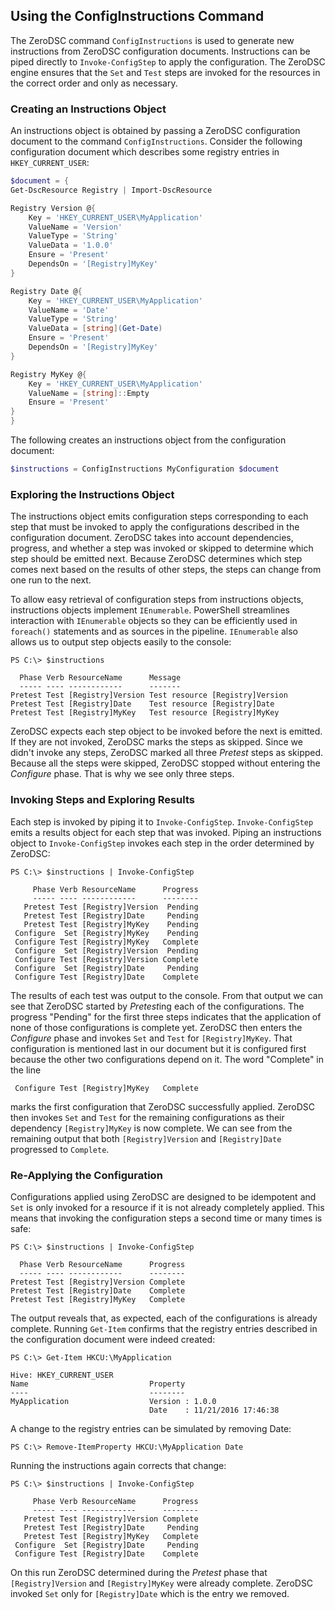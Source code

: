 ## Using the ConfigInstructions Command

The ZeroDSC command `ConfigInstructions` is used to generate new instructions from ZeroDSC configuration documents.  Instructions can be piped directly to `Invoke-ConfigStep` to apply the configuration.  The ZeroDSC engine ensures that the `Set` and `Test` steps are invoked for the resources in the correct order and only as necessary.

### Creating an Instructions Object

An instructions object is obtained by passing a ZeroDSC configuration document to the command `ConfigInstructions`.  Consider the following configuration document which describes some registry entries in `HKEY_CURRENT_USER`:

```PowerShell
$document = {
Get-DscResource Registry | Import-DscResource

Registry Version @{
    Key = 'HKEY_CURRENT_USER\MyApplication'
    ValueName = 'Version'
    ValueType = 'String'
    ValueData = '1.0.0'
    Ensure = 'Present'
    DependsOn = '[Registry]MyKey'
}

Registry Date @{
    Key = 'HKEY_CURRENT_USER\MyApplication'
    ValueName = 'Date'
    ValueType = 'String'
    ValueData = [string](Get-Date)
    Ensure = 'Present'
    DependsOn = '[Registry]MyKey'    
}

Registry MyKey @{
    Key = 'HKEY_CURRENT_USER\MyApplication'
    ValueName = [string]::Empty
    Ensure = 'Present'
}
}
```

The following creates an instructions object from the configuration document:

```PowerShell
$instructions = ConfigInstructions MyConfiguration $document
```

### Exploring the Instructions Object

The instructions object emits configuration steps corresponding to each step that must be invoked to apply the configurations described in the configuration document.  ZeroDSC takes into account dependencies, progress, and whether a step was invoked or skipped to determine which step should be emitted next.  Because ZeroDSC determines which step comes next based on the results of other steps, the steps can change from one run to the next. 

To allow easy retrieval of configuration steps from instructions objects, instructions objects implement `IEnumerable`.  PowerShell streamlines interaction with `IEnumerable` objects so they can be efficiently used in `foreach()` statements and as sources in the pipeline.  `IEnumerable` also allows us to output step objects easily to the console:

    PS C:\> $instructions

      Phase Verb ResourceName      Message                        
      ----- ---- ------------      -------                        
    Pretest Test [Registry]Version Test resource [Registry]Version
    Pretest Test [Registry]Date    Test resource [Registry]Date   
    Pretest Test [Registry]MyKey   Test resource [Registry]MyKey

ZeroDSC expects each step object to be invoked before the next is emitted.  If they are not invoked, ZeroDSC marks the steps as skipped.  Since we didn't invoke any steps, ZeroDSC marked all three *Pretest* steps as skipped.  Because all the steps were skipped, ZeroDSC stopped without entering the *Configure* phase.  That is why we see only three steps.  

### Invoking Steps and Exploring Results

Each step is invoked by piping it to `Invoke-ConfigStep`.  `Invoke-ConfigStep` emits a results object for each step that was invoked.  Piping an instructions object to `Invoke-ConfigStep` invokes each step in the order determined by ZeroDSC:

    PS C:\> $instructions | Invoke-ConfigStep
    
         Phase Verb ResourceName      Progress
         ----- ---- ------------      --------
       Pretest Test [Registry]Version  Pending
       Pretest Test [Registry]Date     Pending
       Pretest Test [Registry]MyKey    Pending
     Configure  Set [Registry]MyKey    Pending
     Configure Test [Registry]MyKey   Complete
     Configure  Set [Registry]Version  Pending
     Configure Test [Registry]Version Complete
     Configure  Set [Registry]Date     Pending
     Configure Test [Registry]Date    Complete

The results of each test was output to the console.  From that output we can see that ZeroDSC started by *Pretest*ing each of the configurations.  The progress "Pending" for the first three steps indicates that the application of none of those configurations is complete yet.  ZeroDSC then enters the *Configure* phase and invokes `Set` and `Test` for `[Registry]MyKey`.  That configuration is mentioned last in our document but it is configured first because the other two configurations depend on it.  The word "Complete" in the line

     Configure Test [Registry]MyKey   Complete

marks the first configuration that ZeroDSC successfully applied.  ZeroDSC then invokes `Set` and `Test` for the remaining configurations as their dependency `[Registry]MyKey` is now complete.  We can see from the remaining output that both `[Registry]Version` and `[Registry]Date` progressed to `Complete`.

### Re-Applying the Configuration

Configurations applied using ZeroDSC are designed to be idempotent and `Set` is only invoked for a resource if it is not already completely applied.  This means that invoking the configuration steps a second time or many times is safe:

    PS C:\> $instructions | Invoke-ConfigStep
    
      Phase Verb ResourceName      Progress
      ----- ---- ------------      --------
    Pretest Test [Registry]Version Complete
    Pretest Test [Registry]Date    Complete
    Pretest Test [Registry]MyKey   Complete

The output reveals that, as expected, each of the configurations is already complete.  Running `Get-Item` confirms that the registry entries described in the configuration document were indeed created:

    PS C:\> Get-Item HKCU:\MyApplication

    Hive: HKEY_CURRENT_USER
	Name                           Property                                        
	----                           --------                                        
	MyApplication                  Version : 1.0.0                                 
    							   Date    : 11/21/2016 17:46:38                   

A change to the registry entries can be simulated by removing Date:

    PS C:\> Remove-ItemProperty HKCU:\MyApplication Date

Running the instructions again corrects that change:

    PS C:\> $instructions | Invoke-ConfigStep
    
         Phase Verb ResourceName      Progress
         ----- ---- ------------      --------
       Pretest Test [Registry]Version Complete
       Pretest Test [Registry]Date     Pending
       Pretest Test [Registry]MyKey   Complete
     Configure  Set [Registry]Date     Pending
     Configure Test [Registry]Date    Complete

On this run ZeroDSC determined during the *Pretest* phase that `[Registry]Version` and `[Registry]MyKey` were already complete.  ZeroDSC invoked `Set` only for `[Registry]Date` which is the entry we removed.
